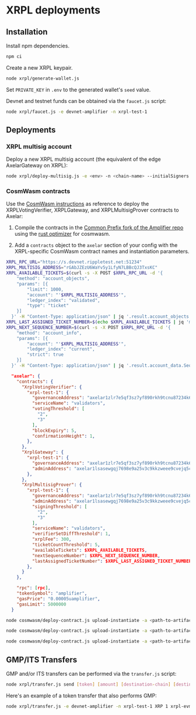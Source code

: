 
# XRPL deployments

## Installation

Install npm dependencies.

```sh
npm ci
```

Create a new XRPL keypair.

```bash
node xrpl/generate-wallet.js
```

Set `PRIVATE_KEY` in `.env` to the generated wallet's `seed` value.

Devnet and testnet funds can be obtained via the `faucet.js` script:

```bash
node xrpl/faucet.js -e devnet-amplifier -n xrpl-test-1
```

## Deployments

### XRPL multisig account

Deploy a new XRPL multisig account (the equivalent of the edge AxelarGateway on XRPL):

```bash
node xrpl/deploy-multisig.js -e <env> -n <chain-name> --initialSigners <xrpl-addresses>
```

### CosmWasm contracts

Use the [CosmWasm instructions](../cosmwasm/README.md) as reference to deploy the XRPLVotingVerifier, XRPLGateway, and XRPLMultisigProver contracts to Axelar:

1. Compile the contracts in the [Common Prefix fork of the Amplifier repo](https://github.com/commonprefix/axelar-amplifier/tree/xrpl) using the [rust optimizer](https://github.com/CosmWasm/rust-optimizer) for cosmwasm.

2. Add a `contracts` object to the `axelar` section of your config with the XRPL-specific CosmWasm contract names and instantiation parameters.

```bash
XRPL_RPC_URL="https://s.devnet.rippletest.net:51234"
XRPL_MULTISIG_ADDRESS="rGAbJZEzU6WaYv5y1LfyN7LBBcQJ3TxsKC"
XRPL_AVAILABLE_TICKETS=$(curl -s -X POST $XRPL_RPC_URL -d '{
    "method": "account_objects",
    "params": [{
        "limit": 1000,
        "account": "'$XRPL_MULTISIG_ADDRESS'",
        "ledger_index": "validated",
        "type": "ticket"
    }]
  }' -H "Content-Type: application/json" | jq '.result.account_objects | map(select(.LedgerEntryType == "Ticket") | .TicketSequence)' -c)
XRPL_LAST_ASSIGNED_TICKET_NUMBER=$(echo $XRPL_AVAILABLE_TICKETS | jq 'min | . - 1' -c)
XRPL_NEXT_SEQUENCE_NUMBER=$(curl -s -X POST $XRPL_RPC_URL -d '{
    "method": "account_info",
    "params": [{
        "account": "'$XRPL_MULTISIG_ADDRESS'",
        "ledger_index": "current",
        "strict": true
    }]
  }' -H "Content-Type: application/json" | jq '.result.account_data.Sequence')
```

```json
  "axelar": {
    "contracts": {
      "XrplVotingVerifier": {
        "xrpl-test-1": {
          "governanceAddress": "axelar1zlr7e5qf3sz7yf890rkh9tcnu87234k6k7ytd9",
          "serviceName": "validators",
          "votingThreshold": [
            "2",
            "3"
          ],
          "blockExpiry": 5,
          "confirmationHeight": 1,
        },
      },
      "XrplGateway": {
        "xrpl-test-1": {
          "governanceAddress": "axelar1zlr7e5qf3sz7yf890rkh9tcnu87234k6k7ytd9",
          "adminAddress": "axelar1lsasewgqj7698e9a25v3c9kkzweee9cvejq5cs"
        },
      },
      "XrplMultisigProver": {
        "xrpl-test-1": {
          "governanceAddress": "axelar1zlr7e5qf3sz7yf890rkh9tcnu87234k6k7ytd9",
          "adminAddress": "axelar1lsasewgqj7698e9a25v3c9kkzweee9cvejq5cs",
          "signingThreshold": [
            "2",
            "3"
          ],
          "serviceName": "validators",
          "verifierSetDiffThreshold": 1,
          "xrplFee": 300,
          "ticketCountThreshold": 5,
          "availableTickets": $XRPL_AVAILABLE_TICKETS,
          "nextSequenceNumber": $XRPL_NEXT_SEQUENCE_NUMBER,
          "lastAssignedTicketNumber": $XRPL_LAST_ASSIGNED_TICKET_NUMBER
        },
      }
    },

    "rpc": [rpc],
    "tokenSymbol": "amplifier",
    "gasPrice": "0.00005uamplifier",
    "gasLimit": 5000000
  }
```

```bash
node cosmwasm/deploy-contract.js upload-instantiate -a <path-to-artifacts> -c "XrplVotingVerifier" --instantiate2 -e devnet-amplifier -m $MNEMONIC -n xrpl-test-1

node cosmwasm/deploy-contract.js upload-instantiate -a <path-to-artifacts> -c "XrplGateway" --instantiate2 -e devnet-amplifier -m $MNEMONIC -n xrpl-test-1

node cosmwasm/deploy-contract.js upload-instantiate -a <path-to-artifacts> -c "XrplMultisigProver" --instantiate2 -e devnet-amplifier -m $MNEMONIC -n xrpl-test-1
```

## GMP/ITS Transfers

GMP and/or ITS transfers can be performed via the `transfer.js` script:

```bash
node xrpl/transfer.js send [token] [amount] [destination-chain] [destination-address] --gas-fee-amount [gas-fee-amount] --payload [payload]
```

Here's an example of a token transfer that also performs GMP:

```bash
node xrpl/transfer.js -e devnet-amplifier -n xrpl-test-1 XRP 1 xrpl-evm-sidechain 0x0A90c0Af1B07f6AC34f3520348Dbfae73BDa358E --data 0000000000000000000000000000000000000000000000000000000000000020000000000000000000000000000000000000000000000000000000000000000e474d5020776f726b7320746f6f3f000000000000000000000000000000000000
```
